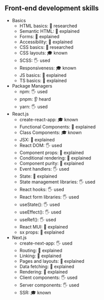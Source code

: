 ## Front-end development skills

- Basics
  - HTML basics: 🔬 researched
  - Semantic HTML: 🙋 explained
  - Forms: 🙋 explained
  - Accessibility: 🙋 explained
  - CSS basics: 🔬 researched
  - CSS layouts: 🎓 known
  - SCSS: 🖐️ used
  - Responsiveness: 🎓 known
  - JS basics: 🙋 explained
  - TS basics: 🙋 explained
- Package Managers
  - npm: 🖐️ used
  - pnpm: 👂 heard
  - yarn: 🖐️ used
- React.js
  - create-react-app: 🎓 known
  - Functional Components: 🙋 explained
  - Class Components: 🎓 known
  - JSX: 🙋 explained
  - React DOM: 🖐️ used
  - Component props: 🙋 explained
  - Conditional rendering: 🙋 explained
  - Component purity: 🙋 explained
  - Event handlers: 🖐️ used
  - State: 🙋 explained
  - State management libraries: 🖐️ used
  - React hooks: 🖐️ used
  - React form libraries: 🖐️ used
  - useState(): 🖐️ used
  - useEffect(): 🖐️ used
  - useRef(): 🖐️ used
  - React MUI: 🙋 explained
  - sx props: 🙋 explained
- Next.js
  - create-next-app: 🖐️ used
  - Routing: 🙋 explained
  - Linking: 🙋 explained
  - Pages and layouts: 🙋 explained
  - Data fetching: 🙋 explained
  - Rendering: 🙋 explained
  - Client components: 🖐️ used
  - Server components: 🖐️ used
  - SSR: 🎓 known
